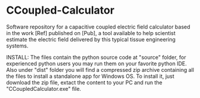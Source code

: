 # CCoupled-Calculator
Software repository for a capacitive coupled electric field calculator based in the work [Ref] published on [Pub], a tool available to help scientist estimate the electric field delivered by this typical tissue engineering systems.

INSTALL:
The files contain the python source code at "source" folder, for experienced python users you may run them on your favorite python IDE. Also under "dist" folder you will find a compressed zip archive containing all the files to install a standalone app for Windows OS. To install it, just download the zip file, extact the content to your PC and run the "CCoupledCalculator.exe" file.
